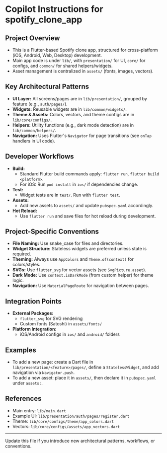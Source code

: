 # Copilot Instructions for spotify_clone_app

## Project Overview

- This is a Flutter-based Spotify clone app, structured for cross-platform (iOS, Android, Web, Desktop) development.
- Main app code is under `lib/`, with `presentation/` for UI, `core/` for configs, and `common/` for shared helpers/widgets.
- Asset management is centralized in `assets/` (fonts, images, vectors).

## Key Architectural Patterns

- **UI Layer:** All screens/pages are in `lib/presentation/`, grouped by feature (e.g., `auth/pages/`).
- **Widgets:** Reusable widgets are in `lib/common/widgets/`.
- **Theme & Assets:** Colors, vectors, and theme configs are in `lib/core/configs/`.
- **Helpers:** Utility functions (e.g., dark mode detection) are in `lib/common/helpers/`.
- **Navigation:** Uses Flutter's `Navigator` for page transitions (see `onTap` handlers in UI code).

## Developer Workflows

- **Build:**
  - Standard Flutter build commands apply: `flutter run`, `flutter build <platform>`.
  - For iOS: Run `pod install` in `ios/` if dependencies change.
- **Test:**
  - Widget tests are in `test/`. Run with `flutter test`.
- **Assets:**
  - Add new assets to `assets/` and update `pubspec.yaml` accordingly.
- **Hot Reload:**
  - Use `flutter run` and save files for hot reload during development.

## Project-Specific Conventions

- **File Naming:** Use snake_case for files and directories.
- **Widget Structure:** Stateless widgets are preferred unless state is required.
- **Theming:** Always use `AppColors` and `Theme.of(context)` for colors/styles.
- **SVGs:** Use `flutter_svg` for vector assets (see `SvgPicture.asset`).
- **Dark Mode:** Use `context.isDarkMode` (from custom helper) for theme logic.
- **Navigation:** Use `MaterialPageRoute` for navigation between pages.

## Integration Points

- **External Packages:**
  - `flutter_svg` for SVG rendering
  - Custom fonts (Satoshi) in `assets/fonts/`
- **Platform Integration:**
  - iOS/Android configs in `ios/` and `android/` folders

## Examples

- To add a new page: create a Dart file in `lib/presentation/<feature>/pages/`, define a `StatelessWidget`, and add navigation via `Navigator.push`.
- To add a new asset: place it in `assets/`, then declare it in `pubspec.yaml` under `assets:`.

## References

- Main entry: `lib/main.dart`
- Example UI: `lib/presentation/auth/pages/register.dart`
- Theme: `lib/core/configs/theme/app_colors.dart`
- Vectors: `lib/core/configs/assets/app_vectors.dart`

---

Update this file if you introduce new architectural patterns, workflows, or conventions.
